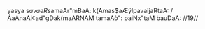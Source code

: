 yasya s$avaeR s$amaAr"mBaA: k(Amas$aÆÿlpavaijaRtaA: /
ÁaAnaAi¢ad"gDak(maARNAM tamaAò": paiNx"taM bauDaA: //19//